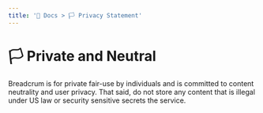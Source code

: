 ```yaml
---
title: '📑️ Docs > 🏳️ Privacy Statement'
---
```


# 🏳️ Private and Neutral
Breadcrum is for private fair-use by individuals and is committed to content neutrality and user privacy.
That said, do not store any content that is illegal under US law or security sensitive secrets the service.

